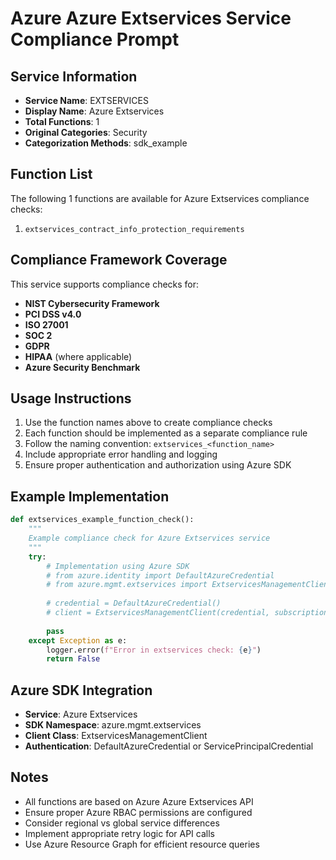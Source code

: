 # Azure Azure Extservices Service Compliance Prompt

## Service Information
- **Service Name**: EXTSERVICES
- **Display Name**: Azure Extservices
- **Total Functions**: 1
- **Original Categories**: Security
- **Categorization Methods**: sdk_example

## Function List
The following 1 functions are available for Azure Extservices compliance checks:

1. `extservices_contract_info_protection_requirements`


## Compliance Framework Coverage
This service supports compliance checks for:
- **NIST Cybersecurity Framework**
- **PCI DSS v4.0**
- **ISO 27001**
- **SOC 2**
- **GDPR**
- **HIPAA** (where applicable)
- **Azure Security Benchmark**

## Usage Instructions
1. Use the function names above to create compliance checks
2. Each function should be implemented as a separate compliance rule
3. Follow the naming convention: `extservices_<function_name>`
4. Include appropriate error handling and logging
5. Ensure proper authentication and authorization using Azure SDK

## Example Implementation
```python
def extservices_example_function_check():
    """
    Example compliance check for Azure Extservices service
    """
    try:
        # Implementation using Azure SDK
        # from azure.identity import DefaultAzureCredential
        # from azure.mgmt.extservices import ExtservicesManagementClient
        
        # credential = DefaultAzureCredential()
        # client = ExtservicesManagementClient(credential, subscription_id)
        
        pass
    except Exception as e:
        logger.error(f"Error in extservices check: {e}")
        return False
```

## Azure SDK Integration
- **Service**: Azure Extservices
- **SDK Namespace**: azure.mgmt.extservices
- **Client Class**: ExtservicesManagementClient
- **Authentication**: DefaultAzureCredential or ServicePrincipalCredential

## Notes
- All functions are based on Azure Azure Extservices API
- Ensure proper Azure RBAC permissions are configured
- Consider regional vs global service differences
- Implement appropriate retry logic for API calls
- Use Azure Resource Graph for efficient resource queries
